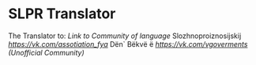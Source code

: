 # SLPR Translator

The Translator to:             *Link to Community of language*
  Slozhnoproiznosijskij        *https://vk.com/assotiation_fya*
  Dёn` Bёkvё ё                 *https://vk.com/vgoverments (Unofficial Community)*

 
